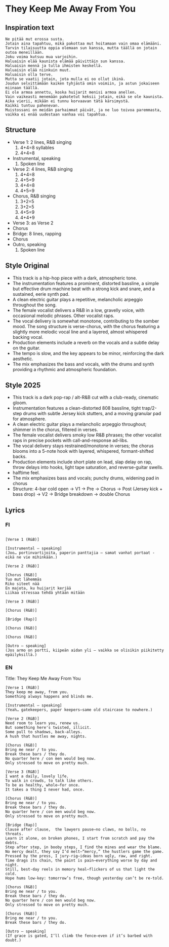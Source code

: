 # They Keep Me Away From You

## Inspiration text
```
Ne pitää mut erossa susta.
Jotain aina tapahtuu, mikä pakottaa mut hoitamaan vain omaa elämääni.
Tarvin tilaisuutta oppia olemaan sun kanssa, mutta täällä on jotain outoa meneillään.
Joku voima kutsuu mua varjoihin.
Haluaisin elää kaunista elämää päivittäin sun kanssa.
Haluaisin mennä ja tulla ihmisten keskellä.
Haluaisin elää niinkuin muut.
Haluaisin olla terve.
Mutta se vaatii jotain, jota mulla ei oo ollut ikinä.
Joudun selvittämään kaiken tyhjästä omin voimiin, ja astun jokaiseen miinaan täällä.
Ei ole armoa annettu, koska huijarit menisi armoa anellen.
Vain vaikeasti menemään pakotetut keksii jotain, eikä se ole kaunista.
Aika vierii, mikään ei tunnu korvaavan tätä kärsimystä.
Kaikki tuntuu pahenevan.
Muistossani on meidän parhaimmat päivät, ja ne luo toivoa paremmasta, vaikka ei enää uudestaan vanhaa voi tapahtua.
```

## Structure
- Verse 1: 2 lines, R&B singing
	1. 4+4=8 syllables
	2. 4+4=8
- Instrumental, speaking
	1. Spoken line
- Verse 2: 4 lines, R&B singing
	1. 4+4=8
	2. 4+5=9
	3. 4+4=8
	2. 4+5=9
- Chorus, R&B singing
	1. 3+2=5
	2. 3+2=5
	3. 4+5=9
	4. 4+4+9
- Verse 3: as Verse 2
- Chorus
- Bridge: 8 lines, rapping
- Chorus
- Outro, speaking
	1. Spoken line

## Style Original
* This track is a hip-hop piece with a dark, atmospheric tone.
* The instrumentation features a prominent, distorted bassline, a simple but effective drum machine beat with a strong kick and snare, and a sustained, eerie synth pad.
* A clean electric guitar plays a repetitive, melancholic arpeggio throughout the song.
* The female vocalist delivers a R&B in a low, gravelly voice, with occasional melodic phrases. Other vocalist raps.
* The vocal delivery is somewhat monotone, contributing to the somber mood. The song structure is verse-chorus, with the chorus featuring a slightly more melodic vocal line and a layered, almost whispered backing vocal.
* Production elements include a reverb on the vocals and a subtle delay on the guitar.
* The tempo is slow, and the key appears to be minor, reinforcing the dark aesthetic.
* The mix emphasizes the bass and vocals, with the drums and synth providing a rhythmic and atmospheric foundation.

## Style 2025
* This track is a dark pop-rap / alt-R\&B cut with a club-ready, cinematic gloom.
* Instrumentation features a clean-distorted 808 bassline, tight trap/2-step drums with subtle Jersey kick stutters, and a moving granular pad for atmosphere.
* A clean electric guitar plays a melancholic arpeggio throughout; shimmer in the chorus, filtered in verses.
* The female vocalist delivers smoky low R\&B phrases; the other vocalist raps in precise pockets with call-and-response ad-libs.
* The vocal delivery stays restrained/monotone in verses; the chorus blooms into a 5-note hook with layered, whispered, formant-shifted backs.
* Production elements include short plate on lead, slap delay on rap, throw delays into hooks, light tape saturation, and reverse-guitar swells.
* halftime feel.
* The mix emphasizes bass and vocals; punchy drums, widening pad in chorus
* Structure: 4-bar cold open → V1 → Pre → Chorus → Post (Jersey kick + bass drop) → V2 → Bridge breakdown → double Chorus


## Lyrics
### FI
```
 
[Verse 1 (R&B)]

[Instrumental — speaking]
(Joo… portinvartijoita, paperin panttajia – samat vanhat portaat - eikä ne vie mihinkään.)

[Verse 2 (R&B)]

[Chorus (R&B)]
Tuo mut lähemmäs
Riko siteet nää
En majota, ku huijarit kerjää
Liikaa stressaa tehdä yhtään mitään

[Verse 3 (R&B)]

[Chorus (R&B)]

[Bridge (Rap)]

[Chorus (R&B)]

[Chorus (R&B)]

[Outro — speaking]
(Jos armo on portti, kiipeän aidan yli – vaikka se olisikin piikitetty epäilyksillä.)

```

### EN
Title: They Keep Me Away From You
```
[Verse 1 (R&B)]
They keep me away, from you.
Something always happens and blinds me.

[Instrumental — speaking]
(Yeah… gatekeepers, paper keepers—same old staircase to nowhere.)

[Verse 2 (R&B)]
Need room to learn you, renew us.
But something here's twisted, illicit.
Some pull to shadows, back-alleys.
A hush that hustles me away, nights.

[Chorus (R&B)]
Bring me near / to you.
Break these bars / they do.
No quarter here / con men would beg now.
Only stressed to move on pretty much.

[Verse 3 (R&B)]
I want a daily, lovely life.
To walk in crowds, to talk like others.
To be as healthy, whole—for once.
It takes a thing I never had, once.

[Chorus (R&B)]
Bring me near / to you.
Break these bars / they do.
No quarter here / con men would beg now.
Only stressed to move on pretty much.

[Bridge (Rap)]
Clause after clause,  the lawyers pause—no claws, no balls, no threats.
Learn it alone, on broken phones, I start from scratch and pay the debts.
Step after step, in booby steps, I find the mines and wear the blame.
No mercy dealt, they say I’d melt—“mercy,” the hustlers game the game.
Pressed by the press, I jury-rig—ideas born ugly, raw, and right.
Time drags its chain, the paint is pain—everything worse by day and night.
Still, best-day reels in memory heal—flickers of us that light the cold.
Hope hums low-key: tomorrow’s free, though yesterday can’t be re-told.

[Chorus (R&B)]
Bring me near / to you.
Break these bars / they do.
No quarter here / con men would beg now.
Only stressed to move on pretty much.

[Chorus (R&B)]
Bring me near / to you.
Break these bars / they do. 

[Outro — speaking]
(If grace is gated, I’ll climb the fence—even if it’s barbed with doubt.)
```
